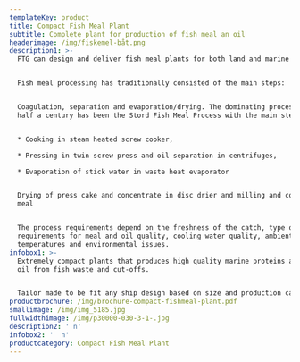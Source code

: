 ```yaml
---
templateKey: product
title: Compact Fish Meal Plant
subtitle: Complete plant for production of fish meal an oil
headerimage: /img/fiskemel-båt.png
description1: >-
  FTG can design and deliver fish meal plants for both land and marine use.


  Fish meal processing has traditionally consisted of the main steps:


  Coagulation, separation and evaporation/drying. The dominating process for
  half a century has been the Stord Fish Meal Process with the main steps:


  * Cooking in steam heated screw cooker,

  * Pressing in twin screw press and oil separation in centrifuges,

  * Evaporation of stick water in waste heat evaporator


  Drying of press cake and concentrate in disc drier and milling and cooling of
  meal


  The process requirements depend on the freshness of the catch, type of fish,
  requirements for meal and oil quality, cooling water quality, ambient
  temperatures and environmental issues.
infobox1: >-
  Extremely compact plants that produces high quality marine proteins and fish
  oil from fish waste and cut-offs.


  Tailor made to be fit any ship design based on size and production capacity
productbrochure: /img/brochure-compact-fishmeal-plant.pdf
smallimage: /img/img_5185.jpg
fullwidthimage: /img/p30000-030-3-1-.jpg
description2: ' n'
infobox2: '  n'
productcategory: Compact Fish Meal Plant
---
```


